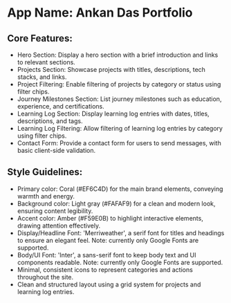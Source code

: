 # **App Name**: Ankan Das Portfolio

## Core Features:

- Hero Section: Display a hero section with a brief introduction and links to relevant sections.
- Projects Section: Showcase projects with titles, descriptions, tech stacks, and links.
- Project Filtering: Enable filtering of projects by category or status using filter chips.
- Journey Milestones Section: List journey milestones such as education, experience, and certifications.
- Learning Log Section: Display learning log entries with dates, titles, descriptions, and tags.
- Learning Log Filtering: Allow filtering of learning log entries by category using filter chips.
- Contact Form: Provide a contact form for users to send messages, with basic client-side validation.

## Style Guidelines:

- Primary color: Coral (#EF6C4D) for the main brand elements, conveying warmth and energy.
- Background color: Light gray (#FAFAF9) for a clean and modern look, ensuring content legibility.
- Accent color: Amber (#F59E0B) to highlight interactive elements, drawing attention effectively.
- Display/Headline Font: 'Merriweather', a serif font for titles and headings to ensure an elegant feel. Note: currently only Google Fonts are supported.
- Body/UI Font: 'Inter', a sans-serif font to keep body text and UI components readable. Note: currently only Google Fonts are supported.
- Minimal, consistent icons to represent categories and actions throughout the site.
- Clean and structured layout using a grid system for projects and learning log entries.